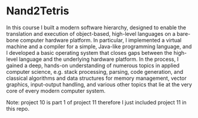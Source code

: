 # Nand2Tetris
In this course I built a modern software hierarchy,
designed to enable the translation and execution of object-based,
high-level languages on a bare-bone computer hardware platform.
In particular, I implemented a virtual machine and a compiler for a simple,
Java-like programming language,
and I developed a basic operating system that closes gaps between the high-level language and the underlying hardware platform.
In the process, I gained a deep, hands-on understanding of numerous topics in applied computer science, e.g. stack processing,
parsing, code generation, and classical algorithms and data structures for memory management,
vector graphics, input-output handling, and various other topics that lie at the very core of every modern computer system.

Note: project 10 is part 1 of project 11 therefore I just included project 11 in this repo.
